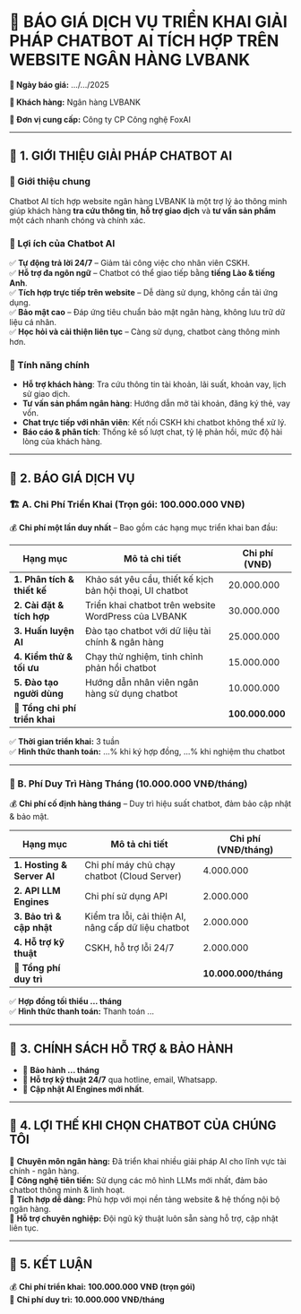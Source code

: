 # 📄 BÁO GIÁ DỊCH VỤ TRIỂN KHAI GIẢI PHÁP CHATBOT AI TÍCH HỢP TRÊN WEBSITE NGÂN HÀNG LVBANK

**📌 Ngày báo giá:** .../.../2025 

**📌 Khách hàng:** Ngân hàng LVBANK  

**📌 Đơn vị cung cấp:** Công ty CP Công nghệ FoxAI  

---

## 📍 1. GIỚI THIỆU GIẢI PHÁP CHATBOT AI

### 🔹 Giới thiệu chung
Chatbot AI tích hợp website ngân hàng LVBANK là một trợ lý ảo thông minh giúp khách hàng **tra cứu thông tin**, **hỗ trợ giao dịch** và **tư vấn sản phẩm** một cách nhanh chóng và chính xác.  

### 🔹 Lợi ích của Chatbot AI
✅ **Tự động trả lời 24/7** – Giảm tải công việc cho nhân viên CSKH.  
✅ **Hỗ trợ đa ngôn ngữ** – Chatbot có thể giao tiếp bằng **tiếng Lào & tiếng Anh**.  
✅ **Tích hợp trực tiếp trên website** – Dễ dàng sử dụng, không cần tải ứng dụng.  
✅ **Bảo mật cao** – Đáp ứng tiêu chuẩn bảo mật ngân hàng, không lưu trữ dữ liệu cá nhân.  
✅ **Học hỏi và cải thiện liên tục** – Càng sử dụng, chatbot càng thông minh hơn.  

### 🔹 Tính năng chính
- **Hỗ trợ khách hàng**: Tra cứu thông tin tài khoản, lãi suất, khoản vay, lịch sử giao dịch.
- **Tư vấn sản phẩm ngân hàng**: Hướng dẫn mở tài khoản, đăng ký thẻ, vay vốn.
- **Chat trực tiếp với nhân viên**: Kết nối CSKH khi chatbot không thể xử lý.
- **Báo cáo & phân tích**: Thống kê số lượt chat, tỷ lệ phản hồi, mức độ hài lòng của khách hàng.

---

## 📍 2. BÁO GIÁ DỊCH VỤ

### 🏗 A. Chi Phí Triển Khai (Trọn gói: **100.000.000 VNĐ**)
💰 **Chi phí một lần duy nhất** – Bao gồm các hạng mục triển khai ban đầu:

| **Hạng mục** | **Mô tả chi tiết** | **Chi phí (VNĐ)** |
|-------------|--------------------|----------------|
| **1. Phân tích & thiết kế** | Khảo sát yêu cầu, thiết kế kịch bản hội thoại, UI chatbot | 20.000.000 |
| **2. Cài đặt & tích hợp** | Triển khai chatbot trên website WordPress của LVBANK | 30.000.000 |
| **3. Huấn luyện AI** | Đào tạo chatbot với dữ liệu tài chính & ngân hàng | 25.000.000 |
| **4. Kiểm thử & tối ưu** | Chạy thử nghiệm, tinh chỉnh phản hồi chatbot | 15.000.000 |
| **5. Đào tạo người dùng** | Hướng dẫn nhân viên ngân hàng sử dụng chatbot | 10.000.000 |
| **🎯 Tổng chi phí triển khai** |  | **100.000.000** |

✅ **Thời gian triển khai:** 3 tuần  
✅ **Hình thức thanh toán:** ...% khi ký hợp đồng, ...% khi nghiệm thu chatbot  

---

### 🔄 B. Phí Duy Trì Hàng Tháng (**10.000.000 VNĐ/tháng**)
💰 **Chi phí cố định hàng tháng** – Duy trì hiệu suất chatbot, đảm bảo cập nhật & bảo mật.

| **Hạng mục** | **Mô tả chi tiết** | **Chi phí (VNĐ/tháng)** |
|-------------|--------------------|----------------|
| **1. Hosting & Server AI** | Chi phí máy chủ chạy chatbot (Cloud Server) | 4.000.000 |
| **2. API LLM Engines** | Chi phí sử dụng API | 2.000.000 |
| **3. Bảo trì & cập nhật** | Kiểm tra lỗi, cải thiện AI, nâng cấp dữ liệu chatbot | 2.000.000 |
| **4. Hỗ trợ kỹ thuật** | CSKH, hỗ trợ lỗi 24/7 | 2.000.000 |
| **🎯 Tổng phí duy trì** |  | **10.000.000/tháng** |

✅ **Hợp đồng tối thiểu ... tháng**  
✅ **Hình thức thanh toán:** Thanh toán ...

---

## 📍 3. CHÍNH SÁCH HỖ TRỢ & BẢO HÀNH
- 🎯 **Bảo hành ... tháng**
- 🎯 **Hỗ trợ kỹ thuật 24/7** qua hotline, email, Whatsapp.
- 🎯 **Cập nhật AI Engines mới nhất**.

---

## 📍 4. LỢI THẾ KHI CHỌN CHATBOT CỦA CHÚNG TÔI
🔹 **Chuyên môn ngân hàng:** Đã triển khai nhiều giải pháp AI cho lĩnh vực tài chính - ngân hàng.  
🔹 **Công nghệ tiên tiến:** Sử dụng các mô hình LLMs mới nhất, đảm bảo chatbot thông minh & linh hoạt.  
🔹 **Tích hợp dễ dàng:** Phù hợp với mọi nền tảng website & hệ thống nội bộ ngân hàng.  
🔹 **Hỗ trợ chuyên nghiệp:** Đội ngũ kỹ thuật luôn sẵn sàng hỗ trợ, cập nhật liên tục.  

---

## 📍 5. KẾT LUẬN
💰 **Chi phí triển khai:** **100.000.000 VNĐ (trọn gói)**  
🔄 **Chi phí duy trì:** **10.000.000 VNĐ/tháng**  

